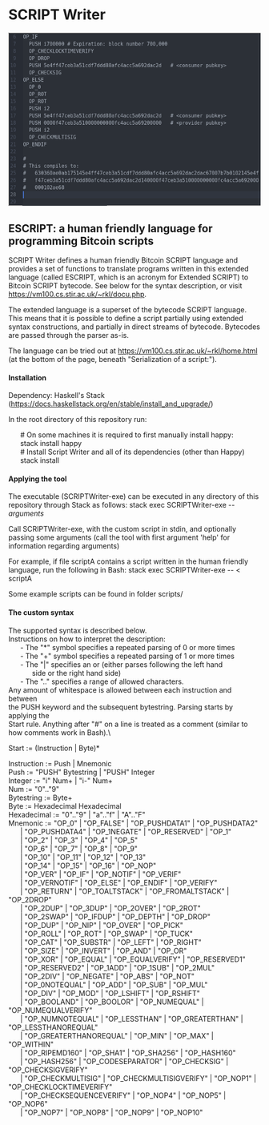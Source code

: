 # SCRIPT Writer
![Alt text](.imgs/extendedScriptExample.png?raw=true "Example")
## ESCRIPT: a human friendly language for programming Bitcoin scripts

SCRIPT Writer defines a human friendly Bitcoin SCRIPT language and provides a set of functions to translate programs written in this extended language (called ESCRIPT, which is an acronym for Extended SCRIPT) to Bitcoin SCRIPT bytecode. See below for the syntax description, or visit https://vm100.cs.stir.ac.uk/~rkl/docu.php.

The extended language is a superset of the bytecode SCRIPT language. This means that it is possible to define a script partially using extended syntax constructions, and partially in direct streams of bytecode. Bytecodes are passed through the parser as-is.

The language can be tried out at https://vm100.cs.stir.ac.uk/~rkl/home.html (at the bottom of the page, beneath "Serialization of a script:").

#### Installation
Dependency: Haskell's Stack (https://docs.haskellstack.org/en/stable/install_and_upgrade/)

In the root directory of this repository run:

&nbsp;&nbsp;&nbsp;&nbsp;&nbsp;&nbsp;\# On some machines it is required to first manually install happy:<br/>
&nbsp;&nbsp;&nbsp;&nbsp;&nbsp;&nbsp;stack install happy<br/>
&nbsp;&nbsp;&nbsp;&nbsp;&nbsp;&nbsp;\# Install Script Writer and all of its dependencies (other than Happy)<br/>
&nbsp;&nbsp;&nbsp;&nbsp;&nbsp;&nbsp;stack install


#### Applying the tool

The executable (SCRIPTWriter-exe) can be executed in any directory of this repository through Stack as follows: stack exec SCRIPTWriter-exe -- _arguments_

Call SCRIPTWriter-exe, with the custom script in stdin, and optionally passing some arguments (call the tool with first argument 'help' for information regarding arguments)

For example, if file scriptA contains a script written in the human friendly language, run the following in Bash: stack exec SCRIPTWriter-exe -- < scriptA

Some example scripts can be found in folder scripts/

#### The custom syntax

The supported syntax is described below.\
Instructions on how to interpret the description:\
&nbsp;&nbsp;&nbsp;&nbsp;&nbsp;&nbsp;- The "*" symbol specifies a repeated parsing of 0 or more times\
&nbsp;&nbsp;&nbsp;&nbsp;&nbsp;&nbsp;- The "+" symbol specifies a repeated parsing of 1 or more times\
&nbsp;&nbsp;&nbsp;&nbsp;&nbsp;&nbsp;- The "|" specifies an or (either parses following the left hand\
&nbsp;&nbsp;&nbsp;&nbsp;&nbsp;&nbsp;&nbsp;&nbsp;&nbsp;&nbsp;&nbsp;&nbsp;side or the right hand side)\
&nbsp;&nbsp;&nbsp;&nbsp;&nbsp;&nbsp;- The ".." specifies a range of allowed characters.\
Any amount of whitespace is allowed between each instruction and between\
the PUSH keyword and the subsequent bytestring. Parsing starts by applying the\
Start rule. Anything after "\#" on a line is treated as a comment (similar to how comments work in Bash).\


Start := (Instruction | Byte)*

Instruction := Push | Mnemonic\
Push := "PUSH" Bytestring  | "PUSH" Integer\
Integer := "i" Num+ | "i-" Num+\
Num := "0".."9"\
Bytestring := Byte+\
Byte := Hexadecimal Hexadecimal\
Hexadecimal := "0".."9" | "a".."f" | "A".."F"\
Mnemonic := "OP_0" | "OP_FALSE" | "OP_PUSHDATA1" | "OP_PUSHDATA2"\
&nbsp;&nbsp;&nbsp;&nbsp;&nbsp;&nbsp;| "OP_PUSHDATA4" | "OP_1NEGATE" | "OP_RESERVED" | "OP_1"\
&nbsp;&nbsp;&nbsp;&nbsp;&nbsp;&nbsp;| "OP_2" | "OP_3" | "OP_4" | "OP_5"\
&nbsp;&nbsp;&nbsp;&nbsp;&nbsp;&nbsp;| "OP_6" | "OP_7" | "OP_8" | "OP_9"\
&nbsp;&nbsp;&nbsp;&nbsp;&nbsp;&nbsp;| "OP_10" | "OP_11" | "OP_12" | "OP_13"\
&nbsp;&nbsp;&nbsp;&nbsp;&nbsp;&nbsp;| "OP_14" | "OP_15" | "OP_16" | "OP_NOP"\
&nbsp;&nbsp;&nbsp;&nbsp;&nbsp;&nbsp;| "OP_VER" | "OP_IF" | "OP_NOTIF" | "OP_VERIF"\
&nbsp;&nbsp;&nbsp;&nbsp;&nbsp;&nbsp;| "OP_VERNOTIF" | "OP_ELSE" | "OP_ENDIF" | "OP_VERIFY"\
&nbsp;&nbsp;&nbsp;&nbsp;&nbsp;&nbsp;| "OP_RETURN" | "OP_TOALTSTACK" | "OP_FROMALTSTACK" | "OP_2DROP"\
&nbsp;&nbsp;&nbsp;&nbsp;&nbsp;&nbsp;| "OP_2DUP" | "OP_3DUP" | "OP_2OVER" | "OP_2ROT"\
&nbsp;&nbsp;&nbsp;&nbsp;&nbsp;&nbsp;| "OP_2SWAP" | "OP_IFDUP" | "OP_DEPTH" | "OP_DROP"\
&nbsp;&nbsp;&nbsp;&nbsp;&nbsp;&nbsp;| "OP_DUP" | "OP_NIP" | "OP_OVER" | "OP_PICK"\
&nbsp;&nbsp;&nbsp;&nbsp;&nbsp;&nbsp;| "OP_ROLL" | "OP_ROT" | "OP_SWAP" | "OP_TUCK"\
&nbsp;&nbsp;&nbsp;&nbsp;&nbsp;&nbsp;| "OP_CAT" | "OP_SUBSTR" | "OP_LEFT" | "OP_RIGHT"\
&nbsp;&nbsp;&nbsp;&nbsp;&nbsp;&nbsp;| "OP_SIZE" | "OP_INVERT" | "OP_AND" | "OP_OR"\
&nbsp;&nbsp;&nbsp;&nbsp;&nbsp;&nbsp;| "OP_XOR" | "OP_EQUAL" | "OP_EQUALVERIFY" | "OP_RESERVED1"\
&nbsp;&nbsp;&nbsp;&nbsp;&nbsp;&nbsp;| "OP_RESERVED2" | "OP_1ADD" | "OP_1SUB" | "OP_2MUL"\
&nbsp;&nbsp;&nbsp;&nbsp;&nbsp;&nbsp;| "OP_2DIV" | "OP_NEGATE" | "OP_ABS" | "OP_NOT"\
&nbsp;&nbsp;&nbsp;&nbsp;&nbsp;&nbsp;| "OP_0NOTEQUAL" | "OP_ADD" | "OP_SUB" | "OP_MUL"\
&nbsp;&nbsp;&nbsp;&nbsp;&nbsp;&nbsp;| "OP_DIV" | "OP_MOD" | "OP_LSHIFT" | "OP_RSHIFT"\
&nbsp;&nbsp;&nbsp;&nbsp;&nbsp;&nbsp;| "OP_BOOLAND" | "OP_BOOLOR" | "OP_NUMEQUAL" | "OP_NUMEQUALVERIFY"\
&nbsp;&nbsp;&nbsp;&nbsp;&nbsp;&nbsp;| "OP_NUMNOTEQUAL" | "OP_LESSTHAN" | "OP_GREATERTHAN" | "OP_LESSTHANOREQUAL"\
&nbsp;&nbsp;&nbsp;&nbsp;&nbsp;&nbsp;| "OP_GREATERTHANOREQUAL" | "OP_MIN" | "OP_MAX" | "OP_WITHIN"\
&nbsp;&nbsp;&nbsp;&nbsp;&nbsp;&nbsp;| "OP_RIPEMD160" | "OP_SHA1" | "OP_SHA256" | "OP_HASH160"\
&nbsp;&nbsp;&nbsp;&nbsp;&nbsp;&nbsp;| "OP_HASH256" | "OP_CODESEPARATOR" | "OP_CHECKSIG" | "OP_CHECKSIGVERIFY"\
&nbsp;&nbsp;&nbsp;&nbsp;&nbsp;&nbsp;| "OP_CHECKMULTISIG" | "OP_CHECKMULTISIGVERIFY" | "OP_NOP1" | "OP_CHECKLOCKTIMEVERIFY"\
&nbsp;&nbsp;&nbsp;&nbsp;&nbsp;&nbsp;| "OP_CHECKSEQUENCEVERIFY" | "OP_NOP4" | "OP_NOP5" | "OP_NOP6"\
&nbsp;&nbsp;&nbsp;&nbsp;&nbsp;&nbsp;| "OP_NOP7" | "OP_NOP8" | "OP_NOP9" | "OP_NOP10"
